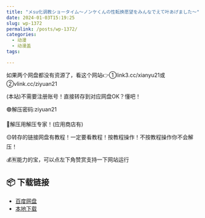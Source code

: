 ```yaml
---
title: "メsu化调教ショータイム～ノンケくんの性転换愿望をみんなでえて叶あげました～"
date: 2024-01-03T15:19:25
slug: wp-1372
permalink: /posts/wp-1372/
categories:
  - 动漫
  - 动漫盖
tags:

---
```


如果两个网盘都没有资源了，看这个网站👉①link3.cc/xianyu21或②vlink.cc/ziyuan21

(本站)不需要注册账号！直接转存到对应网盘OK？懂吧！

🟢解压密码:ziyuan21

🔵解压用解压专家！(应用商店有)

🟡转存的链接网盘有教程！一定要看教程！按教程操作！不按教程操作你不会解压！

💰🈶能力的宝，可以点左下角赞赏支持一下网站运行

## 📦 下载链接
- [百度网盘](https://blziyuan21.com/pay-download/1372?key=b1832e02e1&down_id=0)
- [本地下载](https://blziyuan21.com/pay-download/1372?key=b1832e02e1&down_id=1)

